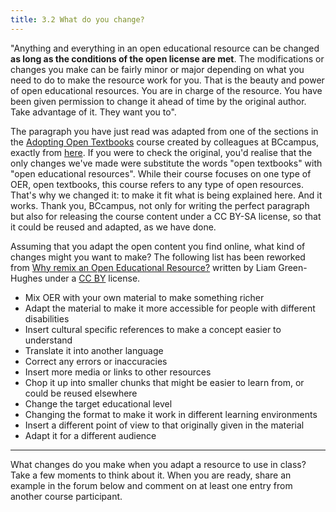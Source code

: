```yaml
---
title: 3.2 What do you change?
---
```


"Anything and everything in an open educational resource can be changed **as long as the conditions of the open license are met**. The modifications or changes you make can be fairly minor or major depending on what you need to do to make the resource work for you. That is the beauty and power of open educational resources. You are in charge of the resource. You have been given permission to change it ahead of time by the original author. Take advantage of it. They want you to".

The paragraph you have just read was adapted from one of the sections in the [Adopting Open Textbooks][1] course created by colleagues at BCcampus, exactly from [here][2]. If you were to check the original, you'd realise that the only changes we've made were substitute the words "open textbooks" with "open educational resources".  While their course focuses on one type of OER, open textbooks, this course refers to any type of open resources. That's why we changed it: to make it fit what is being explained here. And it works. Thank you, BCcampus, not only for writing the perfect paragraph but also for releasing the course content under a CC BY-SA license, so that it could be reused and adapted, as we have done.

Assuming that you adapt the open content you find online, what kind of changes might you want to make? The following list has been reworked from [Why remix an Open Educational Resource?][3] written by Liam Green-Hughes under a [CC BY][4] license.

 - Mix OER with your own material to make something richer
 - Adapt the material to make it more accessible for people with
   different disabilities
 - Insert cultural specific references to make a concept easier to
   understand
 - Translate it into another language
 - Correct any errors or inaccuracies
 - Insert more media or links to other resources
 - Chop it up	into smaller chunks that might be easier to learn from, or
   could be reused elsewhere
 - Change the target educational level
 - Changing the format to make it work in different learning
   environments
 - Insert a different point of view to that originally given in the
   material
 - Adapt it for a different audience


----------
What changes do you make when you adapt a resource to use in class? Take a few moments to think about it. When you are ready, share an example in the forum below and comment on at least one entry from another course participant.

  [1]: https://courses.p2pu.org/en/courses/2675/adopting-open-textbooks/
  [2]: https://courses.p2pu.org/en/courses/2675/content/5845/
  [3]: http://www.olnet.org/node/68
  [4]: http://creativecommons.org/licenses/by/2.0/uk/
